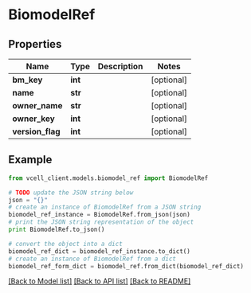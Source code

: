 # BiomodelRef


## Properties
Name | Type | Description | Notes
------------ | ------------- | ------------- | -------------
**bm_key** | **int** |  | [optional] 
**name** | **str** |  | [optional] 
**owner_name** | **str** |  | [optional] 
**owner_key** | **int** |  | [optional] 
**version_flag** | **int** |  | [optional] 

## Example

```python
from vcell_client.models.biomodel_ref import BiomodelRef

# TODO update the JSON string below
json = "{}"
# create an instance of BiomodelRef from a JSON string
biomodel_ref_instance = BiomodelRef.from_json(json)
# print the JSON string representation of the object
print BiomodelRef.to_json()

# convert the object into a dict
biomodel_ref_dict = biomodel_ref_instance.to_dict()
# create an instance of BiomodelRef from a dict
biomodel_ref_form_dict = biomodel_ref.from_dict(biomodel_ref_dict)
```
[[Back to Model list]](../README.md#documentation-for-models) [[Back to API list]](../README.md#documentation-for-api-endpoints) [[Back to README]](../README.md)


